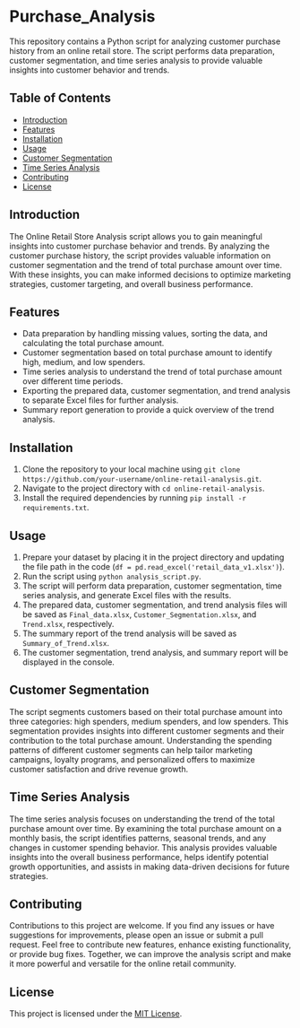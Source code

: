 # Purchase_Analysis

This repository contains a Python script for analyzing customer purchase history from an online retail store. The script performs data preparation, customer segmentation, and time series analysis to provide valuable insights into customer behavior and trends.

## Table of Contents

- [Introduction](#introduction)
- [Features](#features)
- [Installation](#installation)
- [Usage](#usage)
- [Customer Segmentation](#customer-segmentation)
- [Time Series Analysis](#time-series-analysis)
- [Contributing](#contributing)
- [License](#license)

## Introduction

The Online Retail Store Analysis script allows you to gain meaningful insights into customer purchase behavior and trends. By analyzing the customer purchase history, the script provides valuable information on customer segmentation and the trend of total purchase amount over time. With these insights, you can make informed decisions to optimize marketing strategies, customer targeting, and overall business performance.

## Features

- Data preparation by handling missing values, sorting the data, and calculating the total purchase amount.
- Customer segmentation based on total purchase amount to identify high, medium, and low spenders.
- Time series analysis to understand the trend of total purchase amount over different time periods.
- Exporting the prepared data, customer segmentation, and trend analysis to separate Excel files for further analysis.
- Summary report generation to provide a quick overview of the trend analysis.

## Installation

1. Clone the repository to your local machine using `git clone https://github.com/your-username/online-retail-analysis.git`.
2. Navigate to the project directory with `cd online-retail-analysis`.
3. Install the required dependencies by running `pip install -r requirements.txt`.

## Usage

1. Prepare your dataset by placing it in the project directory and updating the file path in the code (`df = pd.read_excel('retail_data_v1.xlsx')`).
2. Run the script using `python analysis_script.py`.
3. The script will perform data preparation, customer segmentation, time series analysis, and generate Excel files with the results.
4. The prepared data, customer segmentation, and trend analysis files will be saved as `Final_data.xlsx`, `Customer_Segmentation.xlsx`, and `Trend.xlsx`, respectively.
5. The summary report of the trend analysis will be saved as `Summary_of_Trend.xlsx`.
6. The customer segmentation, trend analysis, and summary report will be displayed in the console.

## Customer Segmentation

The script segments customers based on their total purchase amount into three categories: high spenders, medium spenders, and low spenders. This segmentation provides insights into different customer segments and their contribution to the total purchase amount. Understanding the spending patterns of different customer segments can help tailor marketing campaigns, loyalty programs, and personalized offers to maximize customer satisfaction and drive revenue growth.

## Time Series Analysis

The time series analysis focuses on understanding the trend of the total purchase amount over time. By examining the total purchase amount on a monthly basis, the script identifies patterns, seasonal trends, and any changes in customer spending behavior. This analysis provides valuable insights into the overall business performance, helps identify potential growth opportunities, and assists in making data-driven decisions for future strategies.

## Contributing

Contributions to this project are welcome. If you find any issues or have suggestions for improvements, please open an issue or submit a pull request. Feel free to contribute new features, enhance existing functionality, or provide bug fixes. Together, we can improve the analysis script and make it more powerful and versatile for the online retail community.

## License

This project is licensed under the [MIT License](LICENSE).

